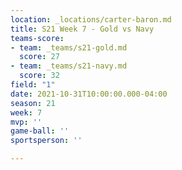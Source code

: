 ```yaml
---
location: _locations/carter-baron.md
title: S21 Week 7 - Gold vs Navy
teams-score:
- team: _teams/s21-gold.md
  score: 27
- team: _teams/s21-navy.md
  score: 32
field: "1"
date: 2021-10-31T10:00:00.000-04:00
season: 21
week: 7
mvp: ''
game-ball: ''
sportsperson: ''

---
```

